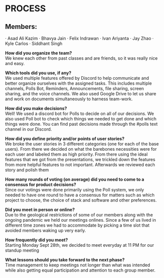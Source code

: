 # PROCESS

## Members:
· Asad Ali Kazim
· Bhavya Jain
· Felix Indrawan
· Ivan Ariyanta
· Jay Zhao
· Kyle Carlos
· Siddhant Singh


**How did you organize the team?** \
We knew each other from past classes and are friends, so it was really nice and easy.


**Which tools did you use, if any?** \
We used multiple features offered by Discord to help communicate and better organize ourselves
with the assigned tasks. This includes multiple channels, Polls Bot, Reminders, Announcements,
file sharing, screen sharing, and the voice channels. We also used Google Drive to let us share
and work on documents simultaneously to harness team-work.


**How did you make decisions?** \
Well! We used a discord bot for Polls to decide on all of our decisions. We also used Poll bot to
check which things we needed to get done and which things were done. You can find past
decisions made through the #polls text channel in our Discord.


**How did you define priority and/or points of user stories?** \
We broke the user stories in 3 different categories (one for each of the base users). From there
we decided on what the barebones necessities were for each user and labeled them as high
priority. From there using the ideal features that we got from the presentations, we trickled down the features from more helpful features to not important. Afterwards we reviewed each story and
polish them


**How many rounds of voting (on average) did you need to come to a consensus for product
decisions?** \
Since our votings were done primarily using the Poll system, we only needed to have one round
to have a consensus for matters such as which project to choose, the choice of stack and software
and other preferences.


**Did you meet in person or online?** \
Due to the geological restrictions of some of our members along with the ongoing pandemic we
held our meetings onlines. Since a few of us lived in different time zones we had to
accommodate by picking a time slot that avoided members waking up very early.


**How frequently did you meet?** \
Starting Monday Sept 28th, we decided to meet everyday at 11 PM for our standup meeting


**What lessons should you take forward to the next phase?** \
Time management to keep meetings not longer than what was intended while also getting
equal participation and attention to each group member.
